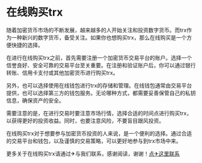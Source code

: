 # 在线购买trx

随着加密货币市场的不断发展，越来越多的人开始关注和投资数字货币。而trx作为一种新兴的数字货币，备受关注。如果你也想购买trx，那么在线购买是一个方便快捷的选择。

在进行在线购买trx之前，首先需要注册一个加密货币交易平台的账户。选择一个信誉良好、安全可靠的交易平台至关重要。在注册和验证账户后，你可以通过银行转账、信用卡支付或其他加密货币进行购买trx。

另外，也可以选择使用在线钱包进行trx的存储和管理。在线钱包通常由交易平台提供，也可以选择第三方的钱包服务。无论哪种方式，都需要妥善保管自己的私钥信息，确保资产的安全。

需要注意的是，在进行交易时要注意市场行情，选择合适的时间点进行购买trx，以获得更好的投资收益。同时，也要注意风险，不要盲目跟风投资。

在线购买trx对于想要参与加密货币投资的人来说，是一个便利的选择。通过合适的交易平台和钱包，以及谨慎的交易策略，可以更好地参与到trx市场中来。

更多关于在线购买trx请通过✈与我们联系，感谢阅读，谢谢！[点✈这里联系](https://www.trx.tw)
